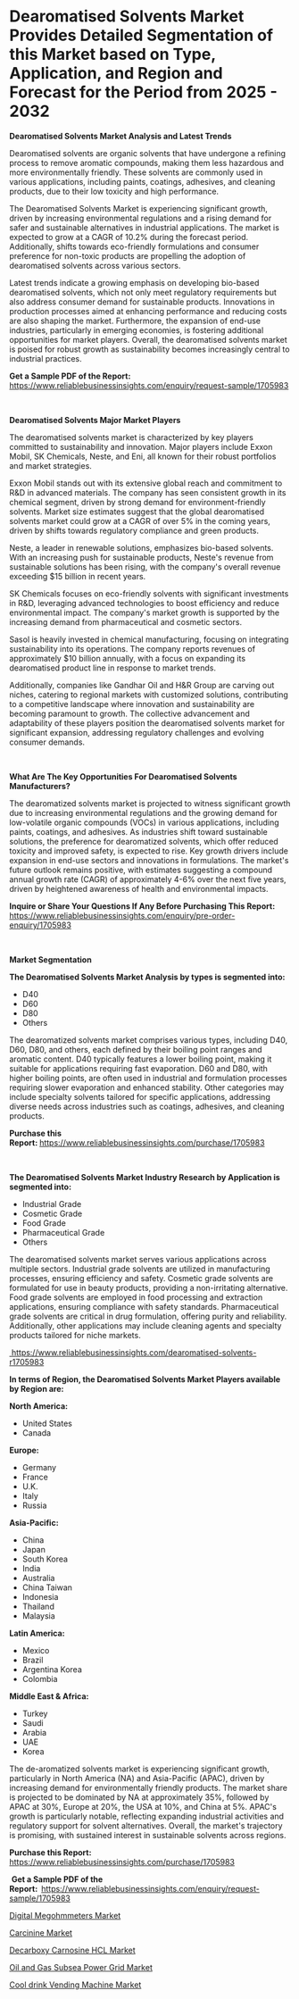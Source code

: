 <p><h1>Dearomatised Solvents Market Provides Detailed Segmentation of this Market based on Type, Application, and Region and Forecast for the Period from 2025 - 2032</h1></p><p><strong>Dearomatised Solvents Market Analysis and Latest Trends</strong></p>
<p><p>Dearomatised solvents are organic solvents that have undergone a refining process to remove aromatic compounds, making them less hazardous and more environmentally friendly. These solvents are commonly used in various applications, including paints, coatings, adhesives, and cleaning products, due to their low toxicity and high performance.</p><p>The Dearomatised Solvents Market is experiencing significant growth, driven by increasing environmental regulations and a rising demand for safer and sustainable alternatives in industrial applications. The market is expected to grow at a CAGR of 10.2% during the forecast period. Additionally, shifts towards eco-friendly formulations and consumer preference for non-toxic products are propelling the adoption of dearomatised solvents across various sectors.</p><p>Latest trends indicate a growing emphasis on developing bio-based dearomatised solvents, which not only meet regulatory requirements but also address consumer demand for sustainable products. Innovations in production processes aimed at enhancing performance and reducing costs are also shaping the market. Furthermore, the expansion of end-use industries, particularly in emerging economies, is fostering additional opportunities for market players. Overall, the dearomatised solvents market is poised for robust growth as sustainability becomes increasingly central to industrial practices.</p></p>
<p><strong>Get a Sample PDF of the Report:&nbsp;</strong> <a href="https://www.reliablebusinessinsights.com/enquiry/request-sample/1705983?utm_campaign=1119&utm_medium=2&utm_source=Github&utm_content=ia&utm_term=27032025&utm_id=dearomatised-solvents">https://www.reliablebusinessinsights.com/enquiry/request-sample/1705983</a></p>
<p>&nbsp;</p>
<p><strong>Dearomatised Solvents Major Market Players</strong></p>
<p><p>The dearomatised solvents market is characterized by key players committed to sustainability and innovation. Major players include Exxon Mobil, SK Chemicals, Neste, and Eni, all known for their robust portfolios and market strategies.</p><p>Exxon Mobil stands out with its extensive global reach and commitment to R&D in advanced materials. The company has seen consistent growth in its chemical segment, driven by strong demand for environment-friendly solvents. Market size estimates suggest that the global dearomatised solvents market could grow at a CAGR of over 5% in the coming years, driven by shifts towards regulatory compliance and green products.</p><p>Neste, a leader in renewable solutions, emphasizes bio-based solvents. With an increasing push for sustainable products, Neste's revenue from sustainable solutions has been rising, with the company's overall revenue exceeding $15 billion in recent years.</p><p>SK Chemicals focuses on eco-friendly solvents with significant investments in R&D, leveraging advanced technologies to boost efficiency and reduce environmental impact. The company's market growth is supported by the increasing demand from pharmaceutical and cosmetic sectors.</p><p>Sasol is heavily invested in chemical manufacturing, focusing on integrating sustainability into its operations. The company reports revenues of approximately $10 billion annually, with a focus on expanding its dearomatised product line in response to market trends.</p><p>Additionally, companies like Gandhar Oil and H&R Group are carving out niches, catering to regional markets with customized solutions, contributing to a competitive landscape where innovation and sustainability are becoming paramount to growth. The collective advancement and adaptability of these players position the dearomatised solvents market for significant expansion, addressing regulatory challenges and evolving consumer demands.</p></p>
<p>&nbsp;</p>
<p><strong>What Are The Key Opportunities For Dearomatised Solvents Manufacturers?</strong></p>
<p><p>The dearomatized solvents market is projected to witness significant growth due to increasing environmental regulations and the growing demand for low-volatile organic compounds (VOCs) in various applications, including paints, coatings, and adhesives. As industries shift toward sustainable solutions, the preference for dearomatized solvents, which offer reduced toxicity and improved safety, is expected to rise. Key growth drivers include expansion in end-use sectors and innovations in formulations. The market's future outlook remains positive, with estimates suggesting a compound annual growth rate (CAGR) of approximately 4-6% over the next five years, driven by heightened awareness of health and environmental impacts.</p></p>
<p><strong>Inquire or Share Your Questions If Any Before Purchasing This Report:</strong> <a href="https://www.reliablebusinessinsights.com/enquiry/pre-order-enquiry/1705983?utm_campaign=1119&utm_medium=2&utm_source=Github&utm_content=ia&utm_term=27032025&utm_id=dearomatised-solvents">https://www.reliablebusinessinsights.com/enquiry/pre-order-enquiry/1705983</a></p>
<p>&nbsp;</p>
<p><strong>Market Segmentation</strong></p>
<p><strong>The Dearomatised Solvents Market Analysis by types is segmented into:</strong></p>
<p><ul><li>D40</li><li>D60</li><li>D80</li><li>Others</li></ul></p>
<p><p>The dearomatized solvents market comprises various types, including D40, D60, D80, and others, each defined by their boiling point ranges and aromatic content. D40 typically features a lower boiling point, making it suitable for applications requiring fast evaporation. D60 and D80, with higher boiling points, are often used in industrial and formulation processes requiring slower evaporation and enhanced stability. Other categories may include specialty solvents tailored for specific applications, addressing diverse needs across industries such as coatings, adhesives, and cleaning products.</p></p>
<p><strong>Purchase this Report:&nbsp;</strong><a href="https://www.reliablebusinessinsights.com/purchase/1705983?utm_campaign=1119&utm_medium=2&utm_source=Github&utm_content=ia&utm_term=27032025&utm_id=dearomatised-solvents">https://www.reliablebusinessinsights.com/purchase/1705983</a></p>
<p>&nbsp;</p>
<p><strong>The Dearomatised Solvents Market Industry Research by Application is segmented into:</strong></p>
<p><ul><li>Industrial Grade</li><li>Cosmetic Grade</li><li>Food Grade</li><li>Pharmaceutical Grade</li><li>Others</li></ul></p>
<p><p>The dearomatised solvents market serves various applications across multiple sectors. Industrial grade solvents are utilized in manufacturing processes, ensuring efficiency and safety. Cosmetic grade solvents are formulated for use in beauty products, providing a non-irritating alternative. Food grade solvents are employed in food processing and extraction applications, ensuring compliance with safety standards. Pharmaceutical grade solvents are critical in drug formulation, offering purity and reliability. Additionally, other applications may include cleaning agents and specialty products tailored for niche markets.</p></p>
<p><a href="https://www.reliablebusinessinsights.com/dearomatised-solvents-r1705983?utm_campaign=1119&utm_medium=2&utm_source=Github&utm_content=ia&utm_term=27032025&utm_id=dearomatised-solvents">&nbsp;https://www.reliablebusinessinsights.com/dearomatised-solvents-r1705983</a></p>
<p><strong>In terms of Region, the Dearomatised Solvents Market Players available by Region are:</strong></p>
<p>
    <p> <strong> North America: </strong>
        <ul>
            <li>United States</li>
            <li>Canada</li>
        </ul>
        </p> 
    <p> <strong> Europe: </strong>
        <ul>
            <li>Germany</li>
            <li>France</li>
            <li>U.K.</li>
            <li>Italy</li>
            <li>Russia</li>
        </ul>
        </p> 
    <p> <strong> Asia-Pacific: </strong>
        <ul>
            <li>China</li>
            <li>Japan</li>
            <li>South Korea</li>
            <li>India</li>
            <li>Australia</li>
            <li>China Taiwan</li>
            <li>Indonesia</li>
            <li>Thailand</li>
            <li>Malaysia</li>
        </ul>
        </p> 
    <p> <strong> Latin America: </strong>
        <ul>
            <li>Mexico</li>
            <li>Brazil</li>
            <li>Argentina Korea</li>
            <li>Colombia</li>
        </ul>
        </p> 
    <p> <strong> Middle East & Africa: </strong>
        <ul>
            <li>Turkey</li>
            <li>Saudi</li>
            <li>Arabia</li>
            <li>UAE</li>
            <li>Korea</li>
        </ul>
    </p>
    </p>
<p><p>The de-aromatized solvents market is experiencing significant growth, particularly in North America (NA) and Asia-Pacific (APAC), driven by increasing demand for environmentally friendly products. The market share is projected to be dominated by NA at approximately 35%, followed by APAC at 30%, Europe at 20%, the USA at 10%, and China at 5%. APAC's growth is particularly notable, reflecting expanding industrial activities and regulatory support for solvent alternatives. Overall, the market's trajectory is promising, with sustained interest in sustainable solvents across regions.</p></p>
<p><strong>Purchase this Report: </strong><a href="https://www.reliablebusinessinsights.com/purchase/1705983?utm_campaign=1119&utm_medium=2&utm_source=Github&utm_content=ia&utm_term=27032025&utm_id=dearomatised-solvents">https://www.reliablebusinessinsights.com/purchase/1705983</a></p>
<p>&nbsp;<strong>Get a Sample PDF of the Report:&nbsp;&nbsp;</strong><a href="https://www.reliablebusinessinsights.com/enquiry/request-sample/1705983?utm_campaign=1119&utm_medium=2&utm_source=Github&utm_content=ia&utm_term=27032025&utm_id=dearomatised-solvents">https://www.reliablebusinessinsights.com/enquiry/request-sample/1705983</a></p>
<p><strong></strong></p>
<p><p><a href="https://github.com/lynlynyusay/Market-Research-Report-List-1/blob/main/digital-megohmmeters-market.md?utm_campaign=1119&utm_medium=2&utm_source=Github&utm_content=ia&utm_term=27032025&utm_id=dearomatised-solvents">Digital Megohmmeters Market</a></p><p><a href="https://github.com/tashipmhuiri/Market-Research-Report-List-1/blob/main/carcinine-market.md?utm_campaign=1119&utm_medium=2&utm_source=Github&utm_content=ia&utm_term=27032025&utm_id=dearomatised-solvents">Carcinine Market</a></p><p><a href="https://github.com/balapopepi/Market-Research-Report-List-1/blob/main/decarboxy-carnosine-hcl-market.md?utm_campaign=1119&utm_medium=2&utm_source=Github&utm_content=ia&utm_term=27032025&utm_id=dearomatised-solvents">Decarboxy Carnosine HCL Market</a></p><p><a href="https://github.com/akrachveslov/Market-Research-Report-List-1/blob/main/oil-and-gas-subsea-power-grid-market.md?utm_campaign=1119&utm_medium=2&utm_source=Github&utm_content=ia&utm_term=27032025&utm_id=dearomatised-solvents">Oil and Gas Subsea Power Grid Market</a></p><p><a href="https://github.com/adyawafurber1/Market-Research-Report-List-1/blob/main/cool-drink-vending-machine-market.md?utm_campaign=1119&utm_medium=2&utm_source=Github&utm_content=ia&utm_term=27032025&utm_id=dearomatised-solvents">Cool drink Vending Machine Market</a></p></p>